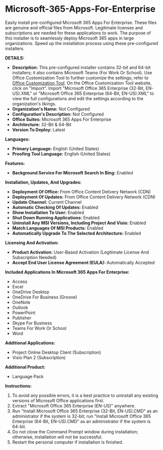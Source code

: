 # Microsoft-365-Apps-For-Enterprise
Easily install pre-configured Microsoft 365 Apps For Enterprise. These files are genuine and official files from Microsoft. Legitimate licenses and subscriptions are needed for these applications to work. The purpose of this installer is to seamlessly deploy Microsoft 365 apps in large organizations. Speed up the installation process using these pre-configured installers.

**DETAILS:**
- **Description:** This pre-configured installer contains 32-bit and 64-bit installers; it also contains Microsoft Teams (For Work Or School). Use Office Customization Tool to further customize the settings; refer to [Office Customization Tool](https://config.office.com/deploymentsettings). On the Office Customization Tool website, click on "Import". Import "Microsoft Office 365 Enterprise (32-Bit, EN-US).XML" or "Microsoft Office 365 Enterprise (64-Bit, EN-US).XML" to view the full configurations and edit the settings according to the organization's likings.
- **Organization's Name:** Not Configured
- **Configuration's Description:** Not Configured
- **Office Suites:** Microsoft 365 Apps For Enterprise
- **Architecture:** 32-Bit & 64-Bit
- **Version To Deploy:** Latest

**Languages:**
- **Primary Language:** English (United States)
- **Proofing Tool Language:** English (United States)

**Features:**
- **Background Service For Microsoft Search In Bing:** Enabled

**Installation, Updates, And Upgrades:**
- **Deployment Of Office:** From Office Content Delivery Network (CDN)
- **Deployment Of Updates:** From Office Content Delivery Network (CDN)
- **Update Channel:** Current Channel
- **Automatic Checking Of Updates:** Enabled
- **Show Installation To User:** Enabled
- **Shut Down Running Applications:** Enabled
- **Uninstall Any MSI Versions, Including Project And Visio:** Enabled
- **Match Languages Of MSI Products:** Enabled
- **Automatically Upgrade To The Selected Architecture:** Enabled

**Licensing And Activation:**
- **Product Activation:** User-Based Activation (Legitimate License And Subscription Needed)
- **Accept End User License Agreement (EULA):** Automatically Accepted

**Included Applications In Microsoft 365 Apps For Enterprise:**
- Access
- Excel
- OneDrive Desktop
- OneDrive For Business (Groove)
- OneNote
- Outlook
- PowerPoint
- Publisher
- Skype For Business
- Teams For Work Or School
- Word

**Additional Applications:**
- Project Online Desktop Client (Subscription)
- Visio Plan 2 (Subscription)

**Additional Product:**
- Language Pack

**Instructions:**
1. To avoid any possible errors, it is a best practice to uninstall any existing versions of Microsoft Office applications first.
2. Extract "Microsoft Office 365 Enterprise (EN-US)" anywhere.
3. Run "Install Microsoft Office 365 Enterprise (32-Bit, EN-US).CMD" as an administrator if the system is 32-bit; run "Install Microsoft Office 365 Enterprise (64-Bit, EN-US).CMD" as an administrator if the system is 64-bit.
4. Do not close the Command Prompt window during installation; otherwise, installation will not be successful.
5. Restart the personal computer if installation is finished.
